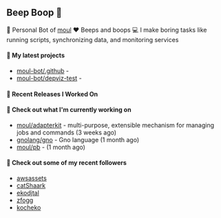 ## Beep Boop 👋

:hammer: Personal Bot of [moul](https://github.com/moul)
:heart: Beeps and boops
:computer: I make boring tasks like running scripts, synchronizing data, and monitoring services





#### 🌱 My latest projects

- [moul-bot/.github](https://github.com/moul-bot/.github) - 
- [moul-bot/depviz-test](https://github.com/moul-bot/depviz-test) - 

#### 🔭 Recent Releases I Worked On


<h4>👷 Check out what I'm currently working on</h4>
<ul>

<li><a href="https://github.com/moul/adapterkit">moul/adapterkit</a> - multi-purpose, extensible mechanism for managing jobs and commands (3 weeks ago)</li>
<li><a href="https://github.com/gnolang/gno">gnolang/gno</a> - Gno language (1 month ago)</li>
<li><a href="https://github.com/moul/pb">moul/pb</a> -  (1 month ago)</li>
</ul>

<h4>👯 Check out some of my recent followers</h4>
<ul>

<li><a href="https://github.com/awsassets">awsassets</a>
<li><a href="https://github.com/catShaark">catShaark</a>
<li><a href="https://github.com/ekodjtal">ekodjtal</a>
<li><a href="https://github.com/zfogg">zfogg</a>
<li><a href="https://github.com/kocheko">kocheko</a>
</ul>
